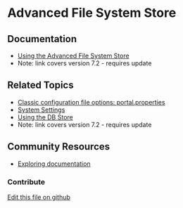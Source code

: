 # Advanced File System Store

## Documentation

* [Using the Advanced File System Store](https://portal.liferay.dev/docs/7-2/deploy/-/knowledge_base/d/using-the-advanced-file-system-store)
* Note: link covers version 7.2 - requires update

## Related Topics

* [Classic configuration file options: portal.properties](https://docs.liferay.com/portal/7.4-latest/propertiesdoc/portal.properties.html)
* [System Settings](https://learn.liferay.com/dxp/7.x/en/system-administration/configuring-liferay/system-settings.html)
* [Using the DB Store](https://portal.liferay.dev/docs/7-2/deploy/-/knowledge_base/d/using-the-dbstore)
* Note: link covers version 7.2 - requires update

## Community Resources

* [Exploring documentation](https://liferay.dev/blogs/-/blogs/exploring-documentation)

### Contribute

[Edit this file on github](https://github.com/olafk/controlpanel-documentation-docs/blob/master/md/74en/com_liferay_configuration_admin_web_portlet_SystemSettingsPortlet/com.liferay.portal.store.file.system.configuration.AdvancedFileSystemStoreConfiguration.md)
